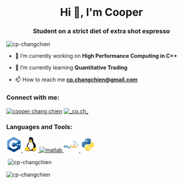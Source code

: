 <h1 align="center">Hi 👋, I'm Cooper</h1>
<h3 align="center">Student on a strict diet of extra shot espresso</h3>

<p align="left"> <img src="https://komarev.com/ghpvc/?username=cp-changchien&label=Profile%20views&color=0e75b6&style=flat" alt="cp-changchien" /> </p>

- 🔭 I’m currently working on **High Performance Computing in C++**

- 🌱 I’m currently learning **Quantitative Trading**

- 📫 How to reach me **cp.changchien@gmail.com**

<h3 align="left">Connect with me:</h3>
<p align="left">
<a href="https://linkedin.com/in/cooper chang chien" target="blank"><img align="center" src="https://raw.githubusercontent.com/rahuldkjain/github-profile-readme-generator/master/src/images/icons/Social/linked-in-alt.svg" alt="cooper chang chien" height="30" width="40" /></a>
<a href="https://instagram.com/_cp.ch_" target="blank"><img align="center" src="https://raw.githubusercontent.com/rahuldkjain/github-profile-readme-generator/master/src/images/icons/Social/instagram.svg" alt="_cp.ch_" height="30" width="40" /></a>
</p>

<h3 align="left">Languages and Tools:</h3>
<p align="left"> <a href="https://www.w3schools.com/cpp/" target="_blank" rel="noreferrer"> <img src="https://raw.githubusercontent.com/devicons/devicon/master/icons/cplusplus/cplusplus-original.svg" alt="cplusplus" width="40" height="40"/> </a> <a href="https://www.linux.org/" target="_blank" rel="noreferrer"> <img src="https://raw.githubusercontent.com/devicons/devicon/master/icons/linux/linux-original.svg" alt="linux" width="40" height="40"/> </a> <a href="https://www.mathworks.com/" target="_blank" rel="noreferrer"> <img src="https://upload.wikimedia.org/wikipedia/commons/2/21/Matlab_Logo.png" alt="matlab" width="40" height="40"/> </a> <a href="https://www.mysql.com/" target="_blank" rel="noreferrer"> <img src="https://raw.githubusercontent.com/devicons/devicon/master/icons/mysql/mysql-original-wordmark.svg" alt="mysql" width="40" height="40"/> </a> <a href="https://www.python.org" target="_blank" rel="noreferrer"> <img src="https://raw.githubusercontent.com/devicons/devicon/master/icons/python/python-original.svg" alt="python" width="40" height="40"/> </a> </p>

<p>&nbsp;<img align="center" src="https://github-readme-stats.vercel.app/api?username=cp-changchien&show_icons=true&theme=dark&locale=en" alt="cp-changchien" /></p>

<p><img align="center" src="https://github-readme-streak-stats.herokuapp.com/?user=cp-changchien&" alt="cp-changchien" /></p>

